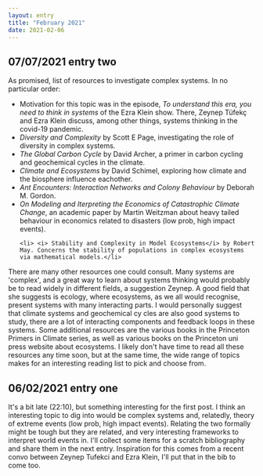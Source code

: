 ```yaml
---
layout: entry
title: "February 2021"
date: 2021-02-06
---
```

<h2>07/07/2021 entry two</h2> 
<p> As promised, list of resources to investigate complex systems. In no particular order:
<ul>
	<li> Motivation for this topic was in the episode, <i> To understand this era, you need to think in systems</i> of the Ezra Klein show. There, Zeynep T&uumlfek&#231 and Ezra Klein discuss, among other things, systems thinking in the covid-19 pandemic. </li>
	<li> <i> Diversity and Complexity</i> by Scott E Page, investigating the role of diversity in complex systems. </li>
	<li><i> The Global Carbon Cycle </i> by David Archer, a primer in carbon cycling and geochemical cycles in the climate. </li> 	
	<li><i>Climate and Ecosystems</i> by David Schimel, exploring how climate and the biosphere influence eachother. </li>
	<li><i> Ant Encounters: Interaction Networks and Colony Behaviour</i> by Deborah M. Gordon. </li> 
	<li><i> On Modeling and Iterpreting the Economics of Catastrophic Climate Change</i>, an academic paper by Martin Weitzman about heavy tailed behaviour in economics related to disasters (low prob, high impact events).</li>

	<li> <i> Stability and Complexity in Model Ecosystems</i> by Robert May. Concerns the stability of populations in complex ecosystems via mathematical models.</li>
</ul></p>
<p>There are many other resources one could consult. Many systems are 'complex', and a great way to learn about systems thinking would probably be to read widely in different fields, a suggestion Zeynep. A good field that she suggests is ecology, where ecosystems, as we all would recognise, present systems with many interacting parts. I would personally suggest that climate systems and geochemical cy cles are also good systems to study, there are a lot of interacting components and feedback loops in these systems. Some additional resources are the various books in the Princeton Primers in Climate series, as well as various books on the Princeton uni press website about ecosystems. I likely don't have time to read all these resources any time soon, but at the same time, the wide range of topics makes for an interesting reading list to pick and choose from.
</p> 
<h2>06/02/2021 entry one </h2>
<p> It's a bit late (22:10), but something interesting for the first post. I think an interesting topic to dig into would be complex systems and, relatedly, theory of extreme events (low prob, high impact events). Relating the two formally might be tough but they are related, and very interesting frameworks to interpret world events in. I'll collect some items for a scratch bibliography and share them in the next entry. Inspiration for this comes from a recent convo between Zeynep Tufekci and Ezra Klein, I'll put that in the bib to come too.</p>  
